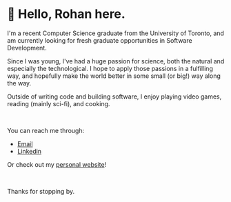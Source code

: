 # 👋 Hello, Rohan here.

I'm a recent Computer Science graduate from the University of Toronto, and am currently looking for fresh graduate opportunities in Software Development.

Since I was young, I've had a huge passion for science, both the natural and especially the technological. I hope to apply those passions in a fulfilling way, and hopefully make the world better in some small (or big!) way along the way.

Outside of writing code and building software, I enjoy playing video games, reading (mainly sci-fi), and cooking.

<br>


You can reach me through:
- [Email](mailto:rohansahgal@hotmail.com)
- [Linkedin](https://www.linkedin.com/in/rohan-sahgal/)

Or check out my [personal website](https://rohan-sahgal.github.io)!

<br>

Thanks for stopping by.

<!---
rohan-sahgal/rohan-sahgal is a ✨ special ✨ repository because its `README.md` (this file) appears on your GitHub profile.
You can click the Preview link to take a look at your changes.
--->
